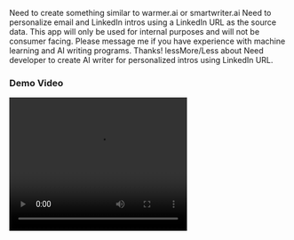 Need to create something similar to warmer.ai or smartwriter.ai Need to personalize email and LinkedIn intros using a LinkedIn URL as the source data. This app will only be used for internal purposes and will not be consumer facing. Please message me if you have experience with machine learning and AI writing programs. Thanks!  lessMore/Less about Need developer to create AI writer for personalized intros using LinkedIn URL.

### Demo Video
<video width="320" height="240" controls>
  <source src="https://github.com/sohaibcs1/LinkedIn_AI_EMAil_Writer/blob/main/scraper-demo.webm" type="video/webm">
  Your browser does not support the video tag.
</video>

